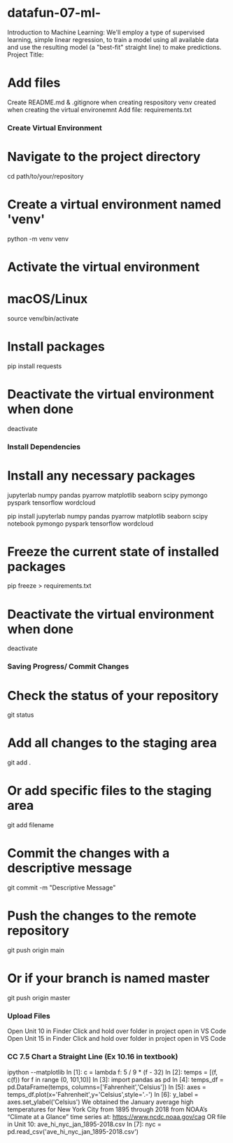 # datafun-07-ml-
Introduction to Machine Learning: We'll employ a type of supervised learning, simple linear regression, to train a model using all available data and use the resulting model (a "best-fit" straight line) to make predictions. 
Project Title:


# Add files
Create README.md & .gitignore when creating respository
venv created when creating the virtual environemnt
Add file: requirements.txt


### Create Virtual Environment
# Navigate to the project directory
cd path/to/your/repository

# Create a virtual environment named 'venv'
python -m venv venv

# Activate the virtual environment
# macOS/Linux
source venv/bin/activate

# Install packages
pip install requests

# Deactivate the virtual environment when done
deactivate


### Install Dependencies
# Install any necessary packages
jupyterlab
numpy
pandas
pyarrow
matplotlib
seaborn
scipy
pymongo
pyspark
tensorflow
wordcloud

pip install jupyterlab numpy pandas pyarrow matplotlib seaborn scipy notebook pymongo pyspark tensorflow wordcloud

# Freeze the current state of installed packages
pip freeze > requirements.txt

# Deactivate the virtual environment when done
deactivate



### Saving Progress/ Commit Changes

# Check the status of your repository
git status

# Add all changes to the staging area
git add .

# Or add specific files to the staging area
git add filename

# Commit the changes with a descriptive message
git commit -m "Descriptive Message"

# Push the changes to the remote repository
git push origin main

# Or if your branch is named master
git push origin master




### Upload Files
Open Unit 10 in Finder
   Click and hold over folder in project open in VS Code
Open Unit 15 in Finder
   Click and hold over folder in project open in VS Code


### CC 7.5 Chart a Straight Line (Ex 10.16 in textbook)
ipython --matplotlib
In [1]: c = lambda f: 5 / 9 * (f - 32)
In [2]: temps = [(f, c(f)) for f in range (0, 101,10)]
In [3]: import pandas as pd
In [4]: temps_df = pd.DataFrame(temps, columns=['Fahrenheit','Celsius'])
In [5]: axes = temps_df.plot(x='Fahrenheit',y='Celsius',style='.-')
In [6]: y_label = axes.set_ylabel('Celsius')
We obtained the January average high temperatures for New York City from 1895 through 2018 from NOAA’s “Climate at a Glance” time series at: https://www.ncdc.noaa.gov/cag
OR file in Unit 10: ave_hi_nyc_jan_1895-2018.csv
In [7]: nyc = pd.read_csv('ave_hi_nyc_jan_1895-2018.csv')


